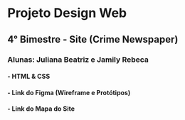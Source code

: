 # Projeto  Design Web
## 4° Bimestre - Site (Crime Newspaper)
### Alunas: Juliana Beatriz e Jamily Rebeca

#### - HTML & CSS
#### - Link do Figma (Wireframe e Protótipos)
#### - Link do Mapa do Site
